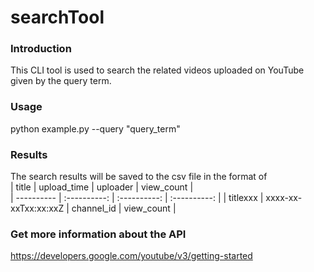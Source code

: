 # searchTool

### Introduction  
This CLI tool is used to search the related videos uploaded on YouTube given by the query term.
### Usage  
python example.py --query "query_term"  
### Results  
The search results will be saved to the csv file in the format of    
| title | upload_time | uploader | view_count |  
| ---------- | :----------: | :----------: | :----------: |
| titlexxx | xxxx-xx-xxTxx:xx:xxZ | channel_id | view_count | 
### Get more information about the API    
https://developers.google.com/youtube/v3/getting-started

